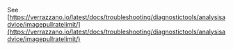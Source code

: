 See [https://verrazzano.io/latest/docs/troubleshooting/diagnostictools/analysisadvice/imagepullratelimit/](https://verrazzano.io/latest/docs/troubleshooting/diagnostictools/analysisadvice/imagepullratelimit/)
